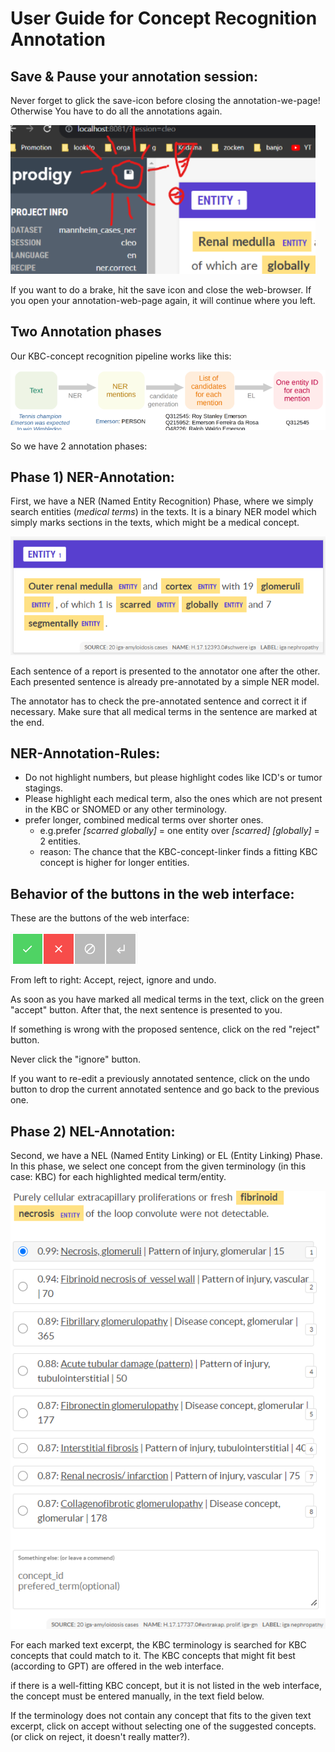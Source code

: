 # User Guide for Concept Recognition Annotation

## Save & Pause your annotation session:

Never forget to glick the save-icon before closing the annotation-we-page! 
Otherwise You have to do all the annotations again.

![img.png](data/img_save.png)

If you want to do a brake, hit the save icon and close the web-browser. 
If you open your annotation-web-page again, it will continue where you left.

## Two Annotation phases

Our KBC-concept recognition pipeline works like this:

![img.png](data/img.png)

So we have 2 annotation phases:

## Phase 1) NER-Annotation:

First, we have a NER (Named Entity Recognition) Phase, where we simply search entities (_medical terms_) in the texts.
It is a binary NER model which simply marks sections in the texts, which might be a medical concept.

![img_ner.png](data/img_ner.png)

Each sentence of a report is presented to the annotator one after the other. Each presented sentence is already pre-annotated by a simple NER model.

The annotator has to check the pre-annotated sentence and correct it if necessary.
Make sure that all medical terms in the sentence are marked at the end. 

## NER-Annotation-Rules:

- Do not highlight numbers, but please highlight codes like ICD's or tumor stagings.
- Please highlight each medical term, also the ones which are not present in the KBC or SNOMED or any other terminology.
- prefer longer, combined medical terms over shorter ones.
  - e.g.prefer _[scarred globally]_ = one entity over _[scarred] [globally]_ = 2 entities.
  - reason: The chance that the KBC-concept-linker finds a fitting KBC concept is higher for longer entities.

## Behavior of the buttons in the web interface:

These are the buttons of the web interface:

![img_buttons.png](data/img_buttons.png)

From left to right: Accept, reject, ignore and undo.

As soon as you have marked all medical terms in the text, click on the green "accept" button. After that, the next sentence is presented to you.

If something is wrong with the proposed sentence, click on the red "reject" button.

Never click the "ignore" button.

If you want to re-edit a previously annotated sentence, click on the undo button to drop the current annotated sentence and go back to the previous one.

## Phase 2) NEL-Annotation:

Second, we have a NEL (Named Entity Linking) or EL (Entity Linking) Phase. 
In this phase, we select one concept from the given terminology (in this case: KBC) for each highlighted medical term/entity.

![img_nel.png](data/img_nel.png)

For each marked text excerpt, the KBC terminology is searched for KBC concepts that could match to it. 
The KBC concepts that might fit best (according to GPT) are offered in the web interface.

if there is a well-fitting KBC concept, but it is not listed in the web interface, 
the concept must be entered manually, in the text field below.

If the terminology does not contain any concept that fits to the given text excerpt, 
 click on accept without selecting one of the suggested concepts. 
(or click on reject, it doesn't really matter?).

